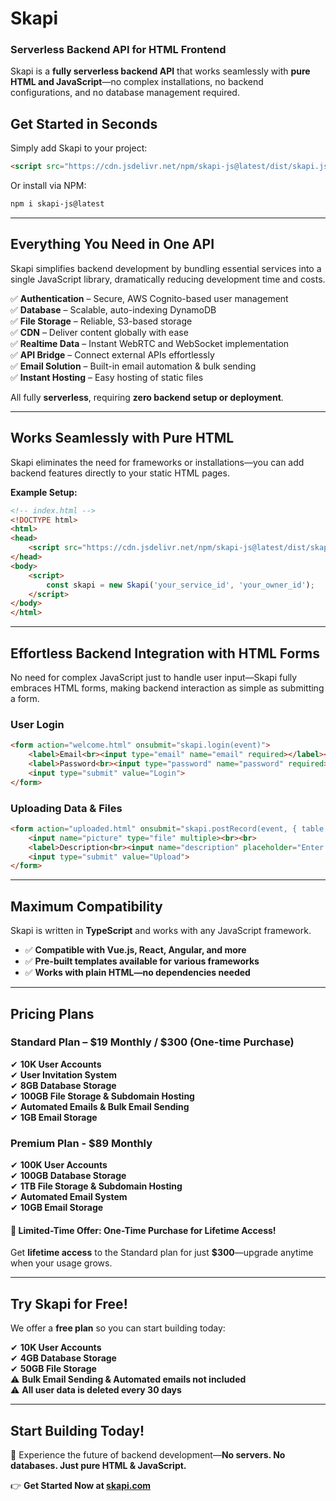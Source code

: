 # **Skapi**  
### **Serverless Backend API for HTML Frontend**  

Skapi is a **fully serverless backend API** that works seamlessly with **pure HTML and JavaScript**—no complex installations, no backend configurations, and no database management required.  

## **Get Started in Seconds**  

Simply add Skapi to your project:  

```html
<script src="https://cdn.jsdelivr.net/npm/skapi-js@latest/dist/skapi.js"></script>
```

Or install via NPM:  

```bash
npm i skapi-js@latest
```

---

## **Everything You Need in One API**  

Skapi simplifies backend development by bundling essential services into a single JavaScript library, dramatically reducing development time and costs.  

✅ **Authentication** – Secure, AWS Cognito-based user management  
✅ **Database** – Scalable, auto-indexing DynamoDB  
✅ **File Storage** – Reliable, S3-based storage  
✅ **CDN** – Deliver content globally with ease  
✅ **Realtime Data** – Instant WebRTC and WebSocket implementation  
✅ **API Bridge** – Connect external APIs effortlessly  
✅ **Email Solution** – Built-in email automation & bulk sending  
✅ **Instant Hosting** – Easy hosting of static files  

All fully **serverless**, requiring **zero backend setup or deployment**.  

---

## **Works Seamlessly with Pure HTML**  

Skapi eliminates the need for frameworks or installations—you can add backend features directly to your static HTML pages.  

**Example Setup:**  

```html
<!-- index.html -->
<!DOCTYPE html>
<html>
<head>
    <script src="https://cdn.jsdelivr.net/npm/skapi-js@latest/dist/skapi.js"></script>
</head>
<body>
    <script>
        const skapi = new Skapi('your_service_id', 'your_owner_id');
    </script>
</body>
</html>
```

---

## **Effortless Backend Integration with HTML Forms**  

No need for complex JavaScript just to handle user input—Skapi fully embraces HTML forms, making backend interaction as simple as submitting a form.  

### **User Login**  

```html
<form action="welcome.html" onsubmit="skapi.login(event)">
    <label>Email<br><input type="email" name="email" required></label><br><br>
    <label>Password<br><input type="password" name="password" required></label><br><br>
    <input type="submit" value="Login">
</form>
```

### **Uploading Data & Files**  

```html
<form action="uploaded.html" onsubmit="skapi.postRecord(event, { table: 'my_photos' })">
    <input name="picture" type="file" multiple><br><br>
    <label>Description<br><input name="description" placeholder="Enter description"></label><br><br>
    <input type="submit" value="Upload">
</form>
```

---

## **Maximum Compatibility**  

Skapi is written in **TypeScript** and works with any JavaScript framework.  

- ✅ **Compatible with Vue.js, React, Angular, and more**  
- ✅ **Pre-built templates available for various frameworks**  
- ✅ **Works with plain HTML—no dependencies needed**  

---

## **Pricing Plans**  

### **Standard Plan** – $19 Monthly / $300 (One-time Purchase)  
✔ **10K User Accounts**  
✔ **User Invitation System**  
✔ **8GB Database Storage**  
✔ **100GB File Storage & Subdomain Hosting**  
✔ **Automated Emails & Bulk Email Sending**  
✔ **1GB Email Storage**  

### **Premium Plan** - $89 Monthly  
✔ **100K User Accounts**  
✔ **100GB Database Storage**  
✔ **1TB File Storage & Subdomain Hosting**  
✔ **Automated Email System**  
✔ **10GB Email Storage**  

#### **🚀 Limited-Time Offer: One-Time Purchase for Lifetime Access!**  
Get **lifetime access** to the Standard plan for just **$300**—upgrade anytime when your usage grows.  

---

## **Try Skapi for Free!**  

We offer a **free plan** so you can start building today:  

✔ **10K User Accounts**  
✔ **4GB Database Storage**  
✔ **50GB File Storage**  
⚠ **Bulk Email Sending & Automated emails not included**  
⚠ **All user data is deleted every 30 days**  

---

## **Start Building Today!**  
🚀 Experience the future of backend development—**No servers. No databases. Just pure HTML & JavaScript.**  

👉 **Get Started Now at [skapi.com](https://skapi.com)**  
